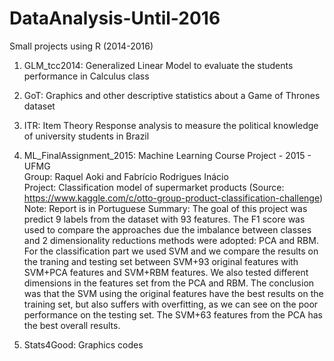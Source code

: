 # DataAnalysis-Until-2016
Small projects using R (2014-2016)

1) GLM_tcc2014: Generalized Linear Model to evaluate the students performance in Calculus class 

2) GoT: Graphics and other descriptive statistics about a Game of Thrones dataset 
3) ITR: Item Theory Response analysis to measure the political knowledge of university students in Brazil

4) ML_FinalAssignment_2015: Machine Learning Course Project - 2015 - UFMG  
Group: Raquel Aoki and Fabrício Rodrigues Inácio  
Project: Classification model of supermarket products (Source: https://www.kaggle.com/c/otto-group-product-classification-challenge)  
Note: Report is in Portuguese
Summary: The goal of this project was predict 9 labels from the dataset with 93 features. The F1 score was used to compare the approaches due the imbalance between classes and 2 dimensionality reductions methods were adopted: PCA and RBM. For the classification part we used SVM and we compare the results on the traning and testing set between SVM+93 original features with SVM+PCA features and SVM+RBM features. We also tested different dimensions in the features set from the PCA and RBM. The conclusion was that the SVM using the original features have the best results on the training set, but also suffers with overfitting, as we can see on the poor performance on the testing set. The SVM+63 features from the PCA has the best overall results. 


5) Stats4Good: Graphics codes 
